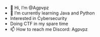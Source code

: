 - 👋 Hi, I’m @Agpvpz
- 🌱 I’m currently learning Java and Python
- Interested in Cybersecurity
- Doing CTF in my spare time
- 📫 How to reach me Discord: Agpvpz

